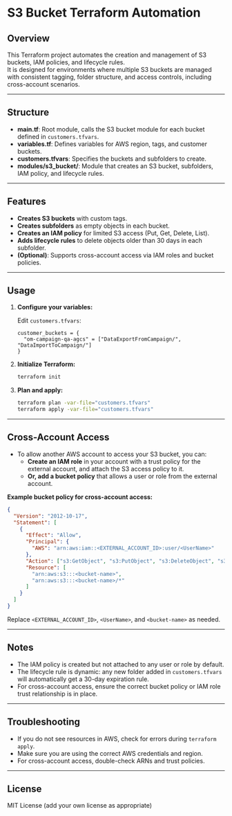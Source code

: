 # S3 Bucket Terraform Automation

## Overview

This Terraform project automates the creation and management of S3 buckets, IAM policies, and lifecycle rules.  
It is designed for environments where multiple S3 buckets are managed with consistent tagging, folder structure, and access controls, including cross-account scenarios.

---

## Structure

- **main.tf**: Root module, calls the S3 bucket module for each bucket defined in `customers.tfvars`.
- **variables.tf**: Defines variables for AWS region, tags, and customer buckets.
- **customers.tfvars**: Specifies the buckets and subfolders to create.
- **modules/s3_bucket/**: Module that creates an S3 bucket, subfolders, IAM policy, and lifecycle rules.

---

## Features

- **Creates S3 buckets** with custom tags.
- **Creates subfolders** as empty objects in each bucket.
- **Creates an IAM policy** for limited S3 access (Put, Get, Delete, List).
- **Adds lifecycle rules** to delete objects older than 30 days in each subfolder.
- **(Optional)**: Supports cross-account access via IAM roles and bucket policies.

---

## Usage

1. **Configure your variables:**

   Edit `customers.tfvars`:
   ```hcl
   customer_buckets = {
     "om-campaign-qa-agcs" = ["DataExportFromCampaign/", "DataImportToCampaign/"]
   }
   ```

2. **Initialize Terraform:**
   ```sh
   terraform init
   ```

3. **Plan and apply:**
   ```sh
   terraform plan -var-file="customers.tfvars"
   terraform apply -var-file="customers.tfvars"
   ```

---

## Cross-Account Access

- To allow another AWS account to access your S3 bucket, you can:
  - **Create an IAM role** in your account with a trust policy for the external account, and attach the S3 access policy to it.
  - **Or, add a bucket policy** that allows a user or role from the external account.

**Example bucket policy for cross-account access:**
```json
{
  "Version": "2012-10-17",
  "Statement": [
    {
      "Effect": "Allow",
      "Principal": {
        "AWS": "arn:aws:iam::<EXTERNAL_ACCOUNT_ID>:user/<UserName>"
      },
      "Action": ["s3:GetObject", "s3:PutObject", "s3:DeleteObject", "s3:ListBucket"],
      "Resource": [
        "arn:aws:s3:::<bucket-name>",
        "arn:aws:s3:::<bucket-name>/*"
      ]
    }
  ]
}
```
Replace `<EXTERNAL_ACCOUNT_ID>`, `<UserName>`, and `<bucket-name>` as needed.

---

## Notes

- The IAM policy is created but not attached to any user or role by default.
- The lifecycle rule is dynamic: any new folder added in `customers.tfvars` will automatically get a 30-day expiration rule.
- For cross-account access, ensure the correct bucket policy or IAM role trust relationship is in place.

---

## Troubleshooting

- If you do not see resources in AWS, check for errors during `terraform apply`.
- Make sure you are using the correct AWS credentials and region.
- For cross-account access, double-check ARNs and trust policies.

---

## License

MIT License (add your own license as appropriate)